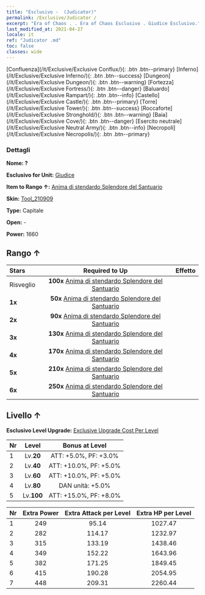 ```yaml
---
title: "Esclusivo -  (Judicator)"
permalink: /Exclusive/Judicator /
excerpt: "Era of Chaos . . Era of Chaos Esclusivo . Giudice Esclusivo."
last_modified_at: 2021-04-27
locale: it
ref: "Judicator .md"
toc: false
classes: wide
---
```

 [Confluenza](/it/Exclusive/Exclusive Conflux/){: .btn .btn--primary} [Inferno](/it/Exclusive/Exclusive Inferno/){: .btn .btn--success} [Dungeon](/it/Exclusive/Exclusive Dungeon/){: .btn .btn--warning} [Fortezza](/it/Exclusive/Exclusive Fortress/){: .btn .btn--danger} [Baluardo](/it/Exclusive/Exclusive Rampart/){: .btn .btn--info} [Castello](/it/Exclusive/Exclusive Castle/){: .btn .btn--primary} [Torre](/it/Exclusive/Exclusive Tower/){: .btn .btn--success} [Roccaforte](/it/Exclusive/Exclusive Stronghold/){: .btn .btn--warning} [Baia](/it/Exclusive/Exclusive Cove/){: .btn .btn--danger} [Esercito neutrale](/it/Exclusive/Exclusive Neutral Army/){: .btn .btn--info} [Necropoli](/it/Exclusive/Exclusive Necropolis/){: .btn .btn--primary} 

### Dettagli
 **Nome: ?** 

 **Esclusivo for Unit:** [Giudice](/it/units/Judicator/) 

 **Item to Rango ↑:** [Anima di stendardo Splendore del Santuario](/ItemsIT/con_975/)

 **Skin:** [Tool_210909](/ItemsIT/con_643/)

 **Type:** Capitale

 **Open:** -

 **Power:** 1660

## Rango ↑

  |     Stars    |  Required to Up | Effetto |
  |:-------------|:---------------:|:---------------:|
  |  Risveglio  | **100x** [Anima di stendardo Splendore del Santuario](/ItemsIT/con_975/) |  |
  | **1x** <i class="fas fa-star"/> | **50x** [Anima di stendardo Splendore del Santuario](/ItemsIT/con_975/) |  |
  | **2x** <i class="fas fa-star"/> | **90x** [Anima di stendardo Splendore del Santuario](/ItemsIT/con_975/) |  |
  | **3x** <i class="fas fa-star"/> | **130x** [Anima di stendardo Splendore del Santuario](/ItemsIT/con_975/) |  |
  | **4x** <i class="fas fa-star"/> | **170x** [Anima di stendardo Splendore del Santuario](/ItemsIT/con_975/) |  |
  | **5x** <i class="fas fa-star"/> | **210x** [Anima di stendardo Splendore del Santuario](/ItemsIT/con_975/) |  |
  | **6x** <i class="fas fa-star"/> | **250x** [Anima di stendardo Splendore del Santuario](/ItemsIT/con_975/) |  |


## Livello ↑
 **Esclusivo Level Upgrade:** [Exclusive Upgrade Cost Per Level](/Exclusive/ExclusiveUpgradeCostPerLevel/)

  |  Nr  |   Level  | Bonus at Level |
  |:-----|:--------:|:--------------:|
  | 1 | Lv.**20** | ATT: +5.0%, PF: +3.0% |
  | 2 | Lv.**40** | ATT: +10.0%, PF: +5.0% |
  | 3 | Lv.**60** | ATT: +10.0%, PF: +5.0% |
  | 4 | Lv.**80** | DAN unità: +5.0% |
  | 5 | Lv.**100** | ATT: +15.0%, PF: +8.0% |


  |  Nr  |  Extra Power | Extra Attack per Level | Extra HP per Level |
  |:-----|:--------:|:--------:|:--------:|
  | 1 | 249 | 95.14 | 1027.47 |
  | 2 | 282 | 114.17 | 1232.97 |
  | 3 | 315 | 133.19 | 1438.46 |
  | 4 | 349 | 152.22 | 1643.96 |
  | 5 | 382 | 171.25 | 1849.45 |
  | 6 | 415 | 190.28 | 2054.95 |
  | 7 | 448 | 209.31 | 2260.44 |


